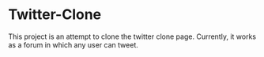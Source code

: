 # Twitter-Clone
This project is an attempt to clone the twitter clone page. Currently, it works as a forum in which any user can tweet.
